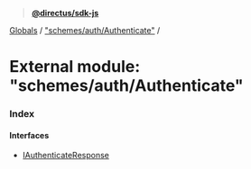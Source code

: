 > **[@directus/sdk-js](../README.md)**

[Globals](../README.md) / ["schemes/auth/Authenticate"](_schemes_auth_authenticate_.md) /

# External module: "schemes/auth/Authenticate"

### Index

#### Interfaces

* [IAuthenticateResponse](../interfaces/_schemes_auth_authenticate_.iauthenticateresponse.md)
